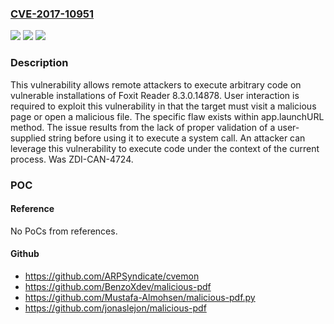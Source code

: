 ### [CVE-2017-10951](https://cve.mitre.org/cgi-bin/cvename.cgi?name=CVE-2017-10951)
![](https://img.shields.io/static/v1?label=Product&message=Foxit%20Reader&color=blue)
![](https://img.shields.io/static/v1?label=Version&message=8.3.0.14878%20&color=brightgreen)
![](https://img.shields.io/static/v1?label=Vulnerability&message=CWE-78-Improper%20Neutralization%20of%20Special%20Elements%20used%20in%20an%20OS%20Command%20('OS%20Command%20Injection')&color=brightgreen)

### Description

This vulnerability allows remote attackers to execute arbitrary code on vulnerable installations of Foxit Reader 8.3.0.14878. User interaction is required to exploit this vulnerability in that the target must visit a malicious page or open a malicious file. The specific flaw exists within app.launchURL method. The issue results from the lack of proper validation of a user-supplied string before using it to execute a system call. An attacker can leverage this vulnerability to execute code under the context of the current process. Was ZDI-CAN-4724.

### POC

#### Reference
No PoCs from references.

#### Github
- https://github.com/ARPSyndicate/cvemon
- https://github.com/BenzoXdev/malicious-pdf
- https://github.com/Mustafa-Almohsen/malicious-pdf.py
- https://github.com/jonaslejon/malicious-pdf

